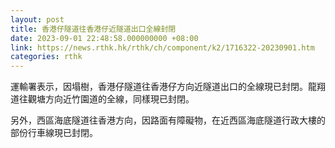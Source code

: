 ```yaml
---
layout: post
title: 香港仔隧道往香港仔近隧道出口全線封閉
date: 2023-09-01 22:48:58.000000000 +08:00
link: https://news.rthk.hk/rthk/ch/component/k2/1716322-20230901.htm
categories: rthk
---
```


運輸署表示，因塌樹，香港仔隧道往香港仔方向近隧道出口的全線現已封閉。龍翔道往觀塘方向近竹園道的全線，同樣現已封閉。

另外，西區海底隧道往香港方向，因路面有障礙物，在近西區海底隧道行政大樓的部份行車線現已封閉。
